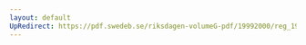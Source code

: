 ```yaml
---
layout: default
UpRedirect: https://pdf.swedeb.se/riksdagen-volumeG-pdf/19992000/reg_19992000/reg_19992000_0113.pdf
---
```

